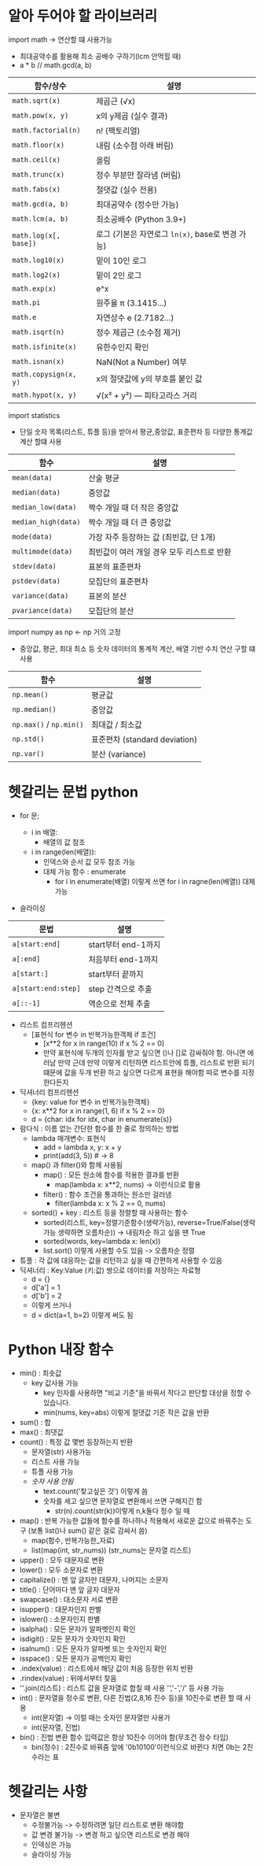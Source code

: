 # 알아 두어야 할 라이브러리 
import math -> 연산할 떄 사용가능
- 최대공약수를 활용해 최소 공배수 구하기(lcm 안먹힐 때)
- a * b // math.gcd(a, b)

| 함수/상수                 | 설명                                 |
| --------------------- | ---------------------------------- |
| `math.sqrt(x)`        | 제곱근 (√x)                           |
| `math.pow(x, y)`      | x의 y제곱 (실수 결과)                     |
| `math.factorial(n)`   | n! (팩토리얼)                          |
| `math.floor(x)`       | 내림 (소수점 아래 버림)                     |
| `math.ceil(x)`        | 올림                                 |
| `math.trunc(x)`       | 정수 부분만 잘라냄 (버림)                    |
| `math.fabs(x)`        | 절댓값 (실수 전용)                        |
| `math.gcd(a, b)`      | 최대공약수 (정수만 가능)                     |
| `math.lcm(a, b)`      | 최소공배수 (Python 3.9+)                |
| `math.log(x[, base])` | 로그 (기본은 자연로그 `ln(x)`, base로 변경 가능) |
| `math.log10(x)`       | 밑이 10인 로그                          |
| `math.log2(x)`        | 밑이 2인 로그                           |
| `math.exp(x)`         | e^x                                |
| `math.pi`             | 원주율 π (3.1415...)                  |
| `math.e`              | 자연상수 e (2.7182...)                 |
| `math.isqrt(n)`       | 정수 제곱근 (소수점 제거)                    |
| `math.isfinite(x)`    | 유한수인지 확인                           |
| `math.isnan(x)`       | NaN(Not a Number) 여부               |
| `math.copysign(x, y)` | x의 절댓값에 y의 부호를 붙인 값                |
| `math.hypot(x, y)`    | √(x² + y²) — 피타고라스 거리              |


import statistics

- 단일 숫자 목록(리스트, 튜플 등)을 받아서 평균,중앙값, 표준편차 등 다양한 통계값 계산 할떄 사용


| 함수                  | 설명                       |
| ------------------- | ------------------------ |
| `mean(data)`        | 산술 평균                    |
| `median(data)`      | 중앙값                      |
| `median_low(data)`  | 짝수 개일 때 더 작은 중앙값         |
| `median_high(data)` | 짝수 개일 때 더 큰 중앙값          |
| `mode(data)`        | 가장 자주 등장하는 값 (최빈값, 단 1개) |
| `multimode(data)`   | 최빈값이 여러 개일 경우 모두 리스트로 반환 |
| `stdev(data)`       | 표본의 표준편차                 |
| `pstdev(data)`      | 모집단의 표준편차                |
| `variance(data)`    | 표본의 분산                   |
| `pvariance(data)`   | 모집단의 분산                  |



import numpy as np <- np 거의 고정

- 중앙값, 평균, 최대 최소 등 숫자 데이터의 통계적 계산, 배열 기반 수치 연산 구할 떄 사용

| 함수                            | 설명                        |
| ----------------------------- | ------------------------- |
| `np.mean()`                   | 평균값                       |
| `np.median()`                 | 중앙값                       |
| `np.max()` / `np.min()`       | 최대값 / 최소값                 |
| `np.std()`                    | 표준편차 (standard deviation) |
| `np.var()`                    | 분산 (variance)             |

# 헷갈리는 문법 python
- for 문;
  - i in 배열:
    - 배열의 값 참조
  - i in range(len(배열)):
    - 인덱스와 순서 값 모두 참조 가능
    - 대체 가능 함수 : enumerate
      - for i in enumerate(배열) 이렇게 쓰면 for i in ragne(len(배열)) 대체 가능  
  
- 슬라이싱

| 문법                  | 설명              |
| ------------------- | --------------- |
| `a[start:end]`      | start부터 end-1까지 |
| `a[:end]`           | 처음부터 end-1까지    |
| `a[start:]`         | start부터 끝까지     |
| `a[start:end:step]` | step 간격으로 추출    |
| `a[::-1]`           | 역순으로 전체 추출      |

- 리스트 컴프리헨션
  - [표현식 for 변수 in 반복가능한객체 if 조건]
    - [x**2 for x in range(10) if x % 2 == 0]
    - 만약 표현식에 두개의 인자를 받고 싶으면 ()나 []로 감싸줘야 함. 아니면 에러남 만약 근데 만약 이렇게 리턴하면 리스트안에 튜플, 리스트로 반환 되기 떄문에 값을 두개 반환 하고 싶으면 다르게 표현을 해야함 따로 변수를 지정한다든지
- 딕셔너리 컴프리헨션
  - {key: value for 변수 in 반복가능한객체}
  - {x: x**2 for x in range(1, 6) if x % 2 == 0}
  - d = {char: idx for idx, char in enumerate(s)}
- 람다식 : 이름 없는 간단한 함수를 한 줄로 정의하는 방법
  - lambda 매개변수: 표현식
    - add = lambda x, y: x + y
    - print(add(3, 5))  # → 8  
  - map() 과 filter()와 함께 사용됨
    - map() : 모든 원소에 함수를 적용한 결과를 반환
      - map(lambda x: x**2, nums) -> 이런식으로 활용
    - filter() : 함수 조건을 통과하는 원소만 걸러냄
      - filter(lambda x: x % 2 == 0, nums)
  - sorted() + key : 리스트 등을 정렬할 때 사용하는 함수
    - sorted(리스트, key=정렬기준함수(생략가능), reverse=True/False(생략가능 생략하면 오름차순)) -> 내림차순 하고 싶을 땐 True
    - sorted(words, key=lambda x: len(x))
    - list.sort() 이렇게 사용할 수도 있음 -> 오름차순 정렬
- 튜플 : 각 값에 대응하는 값을 리턴하고 싶을 때 간편하게 사용할 수 있음
- 딕셔너리 : Key:Value (키:값) 쌍으로 데이터를 저장하는 자료형
  - d = {}
  - d['a'] = 1
  - d['b'] = 2
  - 이렇게 쓰거나
  - d = dict(a=1, b=2) 이렇게 써도 됨

# Python 내장 함수
- min() : 최솟값
  - key 값사용 가능
    - key 인자를 사용하면 "비교 기준"을 바꿔서 작다고 판단할 대상을 정할 수 있습니다.
    - min(nums, key=abs) 이렇게 절댓값 기준 작은 값을 반환
- sum() : 합
- max() : 최댓값
- count() : 특정 값 몇번 등장하는지 반환
  - 문자열(str) 사용가능
  - 리스트 사용 가능
  - 튜플 사용 가능
  - *숫자 사용 안됨*
    - text.count('찾고싶은 것') 이렇게 씀
    - 숫자를 세고 싶으면 문자열로 변환해서 쓰면 구해지긴 함
      - str(n).count(str(k))이렇게 n,k둘다 정수 일 때
- map() : 반복 가능한 값들에 함수를 하나하나 적용해서 새로운 값으로 바꿔주는 도구 (보통 list()나 sum() 같은 걸로 감싸서 씀)
  - map(함수, 반복가능한_자료) 
  - list(map(int, str_nums)) (str_nums는 문자열 리스트)
- upper() : 모두 대문자로 변환
- lower() : 모두 소문자로 변환
- capitalize() : 맨 앞 글자만 대문자, 나머지는 소문자
- title() : 단어마다 맨 앞 글자 대문자
- swapcase() : 대소문자 서로 변환
- isupper() : 대문자인지 판별
- islower() : 소문자인지 판별
- isalpha() : 모든 문자가 알파벳인지 확인
- isdigit() : 모든 문자가 숫자인지 확인
- isalnum() : 모든 문자가 알파벳 또는 숫자인지 확인
- isspace() : 모든 문자가 공백인지 확인
- .index(value) : 리스트에서 해당 값이 처음 등장한 위치 반환
- .rindex(value) : 뒤에서부터 찾음
- ''.join(리스트) : 리스트 값을 문자열로 합칠 때 사용 '','-','/' 등 사용 가능
- int() : 문자열을 정수로 변환, 다른 진법(2,8,16 진수 등)을 10진수로 변환 할 때 사용 
  - int(문자열) -> 이럴 때는 숫자인 문자열만 사용가
  - int(문자열, 진법)
- bin() : 진법 변환 함수 입력값은 항상 10진수 이어야 함(무조건 정수 타입)
  - bin(정수) : 2진수로 바꿔줌 앞에 '0b10100'이런식으로 바뀐다 치면 0b는 2진수라는 표
# 헷갈리는 사항
- 문자열은 불변
  - 수정불가능 -> 수정하려면 일단 리스트로 변환 해야함
  - 값 변경 불가능 -> 변경 하고 싶으면 리스트로 변경 해야
  - 인덱싱은 가능
  - 슬라이싱 가능
